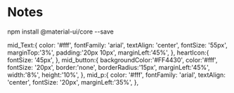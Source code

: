 # Notes

npm install @material-ui/core --save


mid_Text:{
      color: '#fff',
      fontFamily: 'arial',
      textAlign: 'center',
      fontSize: '55px',
      marginTop:'3%',
      padding:'20px 10px',
      marginLeft:'45%',
    },
    heartIcon:{
      fontSize: '45px',
    },
    mid_button:{
      backgroundColor:'#FF4430',
      color:'#fff',
      fontSize: '20px',
      border:'none',
      borderRadius:'15px',
      marginLeft:'45%',
      width:'8%',
      height:'10%',
    },
    mid_p:{
      color: '#fff',
      fontFamily: 'arial',
      textAlign: 'center',
      fontSize: '20px',
      marginLeft:'35%',
    },
